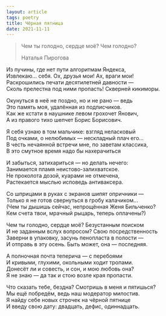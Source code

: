 ```yaml
---
layout: article
tags: poetry
title: Чёрная пятница
date: 2021-11-11
---
```


> Чем ты голодно, сердце моё? Чем голодно?
> <footer>Наталья Пирогова</footer>

Из пучины, где нет пути алгоритмам Яндекса,<br>
Извлекаю... себя. Ох, друзья мои! Ах, враги мои!<br>
Раскрошились печати десятилетней давности&nbsp;—<br>
Сколь прелестна под ними пропасть! Скверней кикиморы.<br>

Окунуться в неё не поздно, но и не рано — ведь<br>
Это память моя, удалённая из подписчиков.<br>
Как же кстати в наушнике левом грохочет Янович,<br>
А из правого тихо шепчет Борис Борисович.<br>

Я себя узнаю в том мальчике: взгляд неласковый<br>
Под очками, о нелюбимых — нескладный плач его...<br>
В честь нечаянной встречи мне, по заветам классика,<br>
В это смутное время надо бы нахерачиться<br>

И забыться, затихариться — но делать нечего:<br>
Занимается пламя неистово-залихватское.<br>
Не проколота дозой, куарами не отмечена,<br>
Растекается мыслью исповедь антиваксера.<br>

Со шприцами в руках с экранов шипят опричники —<br>
Только я не готов свернуться в гробу калачиком...<br>
(Чем ты дышишь сейчас, непрощённая Женя Бильченко?<br>
Кем счета твои, мрачный рыцарь, теперь оплачены?)<br>

Чем ты голодно, сердце моё? Безустанным поиском<br>
И не заданным вслух вопросом? Свою посредственность<br>
Заверни в упаковку, засунь пенопласта в полости —<br>
И отправь в эту осень. Быть может, она — последняя.<br>

А полночная почта теперича — с перебоями<br>
И кривыми, глухими, окольными ходит тропами.<br>
Донесёт ли и совесть, и сон, и мою любовь она?<br>
Я не знаю — да так и стою возле края пропасти.<br>

Что сказать тебе, бездна? Смотришь в меня и пятишься?<br>
Мы ещё побредём, ведь наш модератор милостив.<br>
Я найду себе новых строчек на чёрной пятнице<br>
И введу свою дату: двадцать, дефис, одиннадцать.
